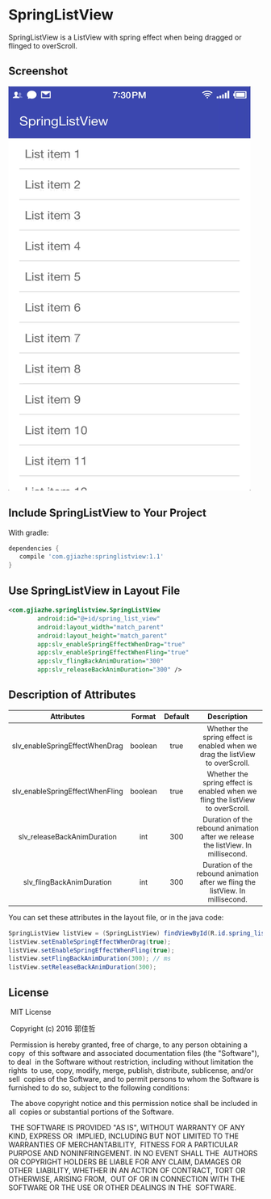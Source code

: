 # SpringListView

SpringListView is a ListView with spring effect when being dragged or flinged to overScroll.

## Screenshot

![screenshot](screenshot/screenshot.gif)

## Include SpringListView to Your Project

With gradle:

```groovy
dependencies {
   compile 'com.gjiazhe:springlistview:1.1'
}
```
## Use SpringListView in Layout File

```xml
<com.gjiazhe.springlistview.SpringListView
        android:id="@+id/spring_list_view"
        android:layout_width="match_parent"
        android:layout_height="match_parent"
        app:slv_enableSpringEffectWhenDrag="true"
        app:slv_enableSpringEffectWhenFling="true"
        app:slv_flingBackAnimDuration="300"
        app:slv_releaseBackAnimDuration="300" />
```

## Description of Attributes
|           Attributes            | Format  | Default |               Description                |
| :-----------------------------: | :-----: | :-----: | :--------------------------------------: |
| slv_enableSpringEffectWhenDrag  | boolean |  true   | Whether the spring effect is enabled when we drag the listView to overScroll. |
| slv_enableSpringEffectWhenFling | boolean |  true   | Whether the spring effect is enabled when we fling the listView to overScroll. |
|   slv_releaseBackAnimDuration   |   int   |   300   | Duration of the rebound animation after we release the listView. In millisecond. |
|    slv_flingBackAnimDuration    |   int   |   300   | Duration of the rebound animation after we fling the listView. In millisecond. |

You can set these attributes in the layout file, or in the java code:

```java
SpringListView listView = (SpringListView) findViewById(R.id.spring_list_view);
listView.setEnableSpringEffectWhenDrag(true);
listView.setEnableSpringEffectWhenFling(true);
listView.setFlingBackAnimDuration(300); // ms
listView.setReleaseBackAnimDuration(300);
```
## License

​    MIT License

​    Copyright (c) 2016 郭佳哲

​    Permission is hereby granted, free of charge, to any person obtaining a copy
​    of this software and associated documentation files (the "Software"), to deal
​    in the Software without restriction, including without limitation the rights
​    to use, copy, modify, merge, publish, distribute, sublicense, and/or sell
​    copies of the Software, and to permit persons to whom the Software is
​    furnished to do so, subject to the following conditions:

​    The above copyright notice and this permission notice shall be included in all
​    copies or substantial portions of the Software.

​    THE SOFTWARE IS PROVIDED "AS IS", WITHOUT WARRANTY OF ANY KIND, EXPRESS OR
​    IMPLIED, INCLUDING BUT NOT LIMITED TO THE WARRANTIES OF MERCHANTABILITY,
​    FITNESS FOR A PARTICULAR PURPOSE AND NONINFRINGEMENT. IN NO EVENT SHALL THE
​    AUTHORS OR COPYRIGHT HOLDERS BE LIABLE FOR ANY CLAIM, DAMAGES OR OTHER
​    LIABILITY, WHETHER IN AN ACTION OF CONTRACT, TORT OR OTHERWISE, ARISING FROM,
​    OUT OF OR IN CONNECTION WITH THE SOFTWARE OR THE USE OR OTHER DEALINGS IN THE
​    SOFTWARE.